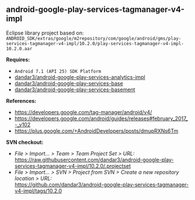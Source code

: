 ## android-google-play-services-tagmanager-v4-impl

Eclipse library project based on:<br/>
`ANDROID_SDK/extras/google/m2repository/com/google/android/gms/play-services-tagmanager-v4-impl/10.2.0/play-services-tagmanager-v4-impl-10.2.0.aar`

**Requires:**
- `Android 7.1 (API 25) SDK Platform`
- [dandar3/android-google-play-services-analytics-impl](https://github.com/dandar3/android-google-play-services-analytics-impl/tree/10.2.0)
- [dandar3/android-google-play-services-base](https://github.com/dandar3/android-google-play-services-base/tree/10.2.0)
- [dandar3/android-google-play-services-basement](https://github.com/dandar3/android-google-play-services-basement/tree/10.2.0)

**References:**
- https://developers.google.com/tag-manager/android/v4/
- https://developers.google.com/android/guides/releases#february_2017_-_v102
- https://plus.google.com/+AndroidDevelopers/posts/dmupRXNs6Tm

**SVN checkout:**
- _File > Import... > Team > Team Project Set > URL:_<br/>
  https://raw.githubusercontent.com/dandar3/android-google-play-services-tagmanager-v4-impl/10.2.0/.projectset
- _File > Import... > SVN > Project from SVN > Create a new repository location > URL:_<br/> 
  https://github.com/dandar3/android-google-play-services-tagmanager-v4-impl/tags/10.2.0